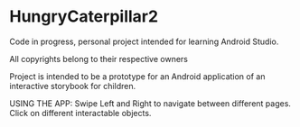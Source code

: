# HungryCaterpillar2
Code in progress, personal project intended for learning Android Studio.

All copyrights belong to their respective owners

Project is intended to be a prototype for an Android application of an interactive storybook for children.

USING THE APP:
Swipe Left and Right to navigate between different pages.
Click on different interactable objects.
